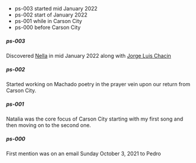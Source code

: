 
* ps-003 started mid January 2022
* ps-002 start of January 2022
* ps-001 while in Carson City
* ps-000 before Carson City


##### ps-003
Discovered
[Nella](https://www.youtube.com/watch?v=6xL3R_LIGkk)
in mid January 2022 along with
[Jorge Luis Chacin](https://www.youtube.com/watch?v=3yT5jJZplsk)

##### ps-002
Started working on Machado poetry in the prayer vein upon our return from Carson City.

##### ps-001
Natalia was the core focus of Carson City starting with my first song and then moving on to the second one.

##### ps-000
First mention was on an email Sunday October 3, 2021 to Pedro
